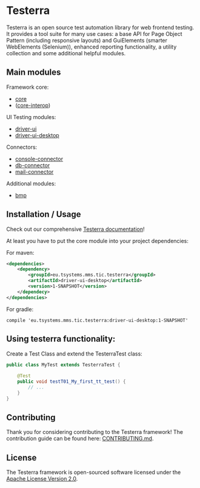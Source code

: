 # Testerra
Testerra is an open source test automation library for web frontend testing. It provides a tool suite for many use cases: 
a base API for Page Object Pattern (including responsive layouts) and GuiElements (smarter WebElements (Selenium)), 
enhanced reporting functionality, a utility collection and some additional helpful modules.

## Main modules

Framework core:
* [core](core/README.md)
* ([core-interop](core-interop/README.md))

UI Testing modules:
* [driver-ui](driver-ui/README.md)
* [driver-ui-desktop](driver-ui-desktop/README.md)

Connectors:
* [console-connector](console-connector/README.md)
* [db-connector](db-connector/README.md)
* [mail-connector](mail-connector/README.md)

Additional modules:
* [bmp](bmp/README.md)

## Installation / Usage

Check out our comprehensive [Testerra documentation](https://tapas-docs.s3.eu-central-1.amazonaws.com/testerra/latest/index.html)!

At least you have to put the core module into your project dependencies:

For maven:

```xml
<dependencies>
    <dependency>
        <groupId>eu.tsystems.mms.tic.testerra</groupId>
        <artifactId>driver-ui-desktop</artifactId>
        <version>1-SNAPSHOT</version>
    </dependecy>
</dependencies>
```

For gradle:
```text
compile 'eu.tsystems.mms.tic.testerra:driver-ui-desktop:1-SNAPSHOT'
```

## Using testerra functionality:

Create a Test Class and extend the TesterraTest class:

```java
public class MyTest extends TesterraTest {
    
    @Test
    public void testT01_My_first_tt_test() {
        // ...
    }
}
```

## Contributing
Thank you for considering contributing to the Testerra framework! The contribution guide can be found here: [CONTRIBUTING.md](CONTRIBUTING.md).

## License
The Testerra framework is open-sourced software licensed under the [Apache License Version 2.0](LICENSE).

